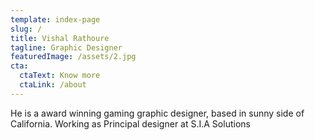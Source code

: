 ```yaml
---
template: index-page
slug: /
title: Vishal Rathoure
tagline: Graphic Designer
featuredImage: /assets/2.jpg
cta:
  ctaText: Know more
  ctaLink: /about
---
```

He is a award winning gaming graphic designer, based in sunny side of California. Working as Principal designer at S.I.A Solutions